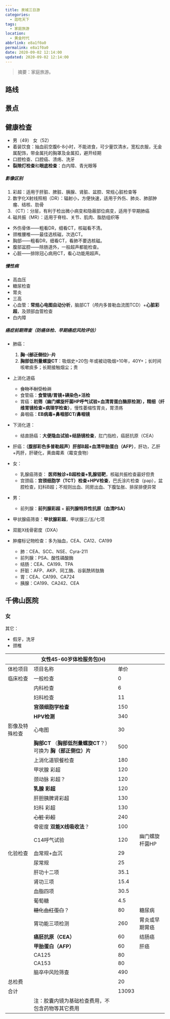 ```yaml
---
title: 泉城三日游
categories:
  - 逛吃天下
tags:
  - 家庭旅游
location:
  - 黄金时代
abbrlink: e8a1f0a0
permalink: e8a1f0a0
date: 2020-09-02 12:14:00
updated: 2020-09-02 12:14:00
---
```


> 摘要：家庭旅游。

<!-- more -->

## 路线

## 景点

## 健康检查

- 男（49） 女（52）
- 着装饮食：抽血前空腹6-8小时，不能进食，可少量饮清水，宽松衣服，无金属配饰，带金属托的胸罩及金属扣，避开经期
- 口腔检查、口腔癌、溃疡、洗牙
- **裂隙灯检查**和**眼底检查**：白内障、青光眼等

##### 影像区别

1. 彩超：适用于肝脏、脾脏、胰腺、肾脏、盆腔、常规心脏检查等
2. 数字化X射线照相（DR）：辐射小，方便快速，适用于外伤、肺炎、肺部肿瘤、结核、肋骨
3. （CT）：分层，有利于检出微小病变和隐蔽部位病变，适用于早期肺癌
4. 磁共振（MR）：适用于脊柱、关节、肌肉、脂肪组织等

- 外伤骨体——粗看DR，细看CT，核磁看不清。
- 颈椎腰椎——最佳选核磁，次选CT。
- 胸部——粗看DR，细看CT，看肺不要选核磁。
- 腹部盆腔——除肠道外，一般超声都能检查。
- 心脏——排除冠心病用CT，看心功能用超声。

##### 慢性病

  - 高血压
  - 糖尿检查
  - 胃炎
  - 三高
  - 心血管：**常规心电图自动分析**，脑部CT（颅内多普勒血流图TCD）+**心脏彩超**，及颈部血管检查
  - 白内障

##### 癌症前期筛查（防癌体检、早期癌症风险评估）

- 肺癌：
  1. ~~**胸（部正侧位）片**~~
  2. **胸部低剂量螺旋CT**：吸烟史>20包·年或被动吸烟>10年，40Y+；长时间咳嗽痰多；长期接触烟尘；贵
- 上消化道癌

  - ~~食物不耐受检测~~
  - 食管癌：**食管镜/胃镜+碘染色+活检**
  - 胃癌：**初筛（幽门螺旋杆菌HP呼气试验+血清胃蛋白酶原检测），精细（纤维胃镜检查+病理学检查）**，慢性萎缩性胃炎，胃溃疡
  - 鼻咽癌：**EB病毒+鼻咽部CT/鼻咽镜**
- 下消化道：

  - 结直肠癌：**大便隐血试验+结肠镜检查**，肛门指检，癌胚抗原（CEA）
- 肝癌：**（腹部彩色多普勒超声）肝部B超+血清甲胎蛋白（AFP）**，肝功，乙肝+丙肝，肝硬化，黄曲霉素（霉变食物）
- 女：

  - 乳腺癌筛查： **医师触诊+B超检查+乳腺钼靶**，核磁共振检查最好但贵
  - 宫颈癌：**宫颈细胞学（TCT）检查+HPV检查**，巴氏涂片检查（pap），盆腔检查，妇科B超；不规则出血、同房出血、下腹坠胀、排尿排便异常
- 男：

  - 前列腺：**前列腺彩超** + **前列腺特异性抗原（血清PSA）**
- 甲状腺癌筛查：**甲状腺彩超**，甲状腺三/五/七项
- 双能X线骨密度（DXA）
- 肿瘤标记物检查：多为抽血，CEA、CA12、CA199
  - 肺：CEA、SCC、NSE、Cyra-211
  - 前列腺：PSA、酸性磷酸酶
  - 结肠：CEA、CA199、TPA
  - 肝脏：AFP、AKP、同工酶、谷氨酰转肽酶
  - 胃：CEA、CA199、CA724
  - 胰腺：CA199、CA242、CEA

## 千佛山医院

### 女

其它：

- 假牙，洗牙
- 颈椎

|                | 女性45-60岁体检服务包(H)                                     |       |                |
| -------------- | ------------------------------------------------------------ | ----- | -------------- |
| 体检项目       | 项目名称                                                     | 单价  |                |
| 临床检查       | 一般检查                                                     | 0     |                |
|                | 内科检查                                                     | 6     |                |
|                | 妇科检查                                                     | 11    |                |
|                | **宫颈细胞学检查**                                           | 150   |                |
|                | **HPV检测**                                                  | 340   |                |
| 影像及特殊检查 | 心电图                                                       | 30    |                |
|                | **胸部CT** （**胸部低剂量螺旋CT**？）可换为 **胸（部正侧位）片** | 500   |                |
|                | 上消化道钡餐检查                                             | 180   |                |
|                | 甲状腺 彩超                                                  | 120   |                |
|                | 颈动脉 彩超？                                                | 120   |                |
|                | **乳腺 彩超**                                                | 120   |                |
|                | 肝胆胰脾肾彩超                                               | 130   |                |
|                | 妇科 彩超                                                    | 130   |                |
|                | ~~心脏 彩超~~                                                | 240   |                |
|                | 骨密度 **双能X线吸收法**？                                   | 100   |                |
|                | C14呼气试验                                                  | 120   | 幽门螺旋杆菌HP |
| 化验检查       | 血常规+血沉                                                  | 29    |                |
|                | 尿常规                                                       | 25    |                |
|                | 肝功十二项                                                   | 35.1  |                |
|                | 肾功三项                                                     | 15.4  |                |
|                | 血脂四项                                                     | 30.5  |                |
|                | 葡萄糖                                                       | 4.5   |                |
|                | ~~糖化血红蛋白~~？                                           | 80    | 糖尿病         |
|                | 胃功能三项检测                                               | 260   | 胃炎或早期胃癌 |
|                | **癌胚抗原（CEA）**                                          | 60    | 结肠癌         |
|                | **甲胎蛋白（AFP）**                                          | 60    | 肝癌           |
|                | CA125                                                        | 80    |                |
|                | CA153                                                        | 80    |                |
|                | 脑卒中风险筛查                                               | 490   |                |
| 总检费         |                                                              | 20    |                |
| 合计           |                                                              | 13093 |                |
|                | 注：胶囊内镜为基础检查费用，不包含药物等其它费用             |       |                |

